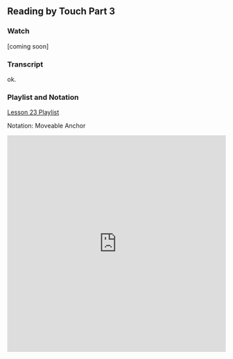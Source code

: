 ## Reading by Touch Part 3



### Watch



[coming soon]



### Transcript

ok.



### Playlist and Notation

<a href="https://www.shapesmusic.com/tactile-3" target="_blank">Lesson 23 Playlist</a>



Notation: Moveable Anchor

<embed
	src="https://shapesmusic.github.io/shapes-method/media/reading_tactile_5.pdf"
	type="application/pdf"
	width="100%"
	height="500px"
/>